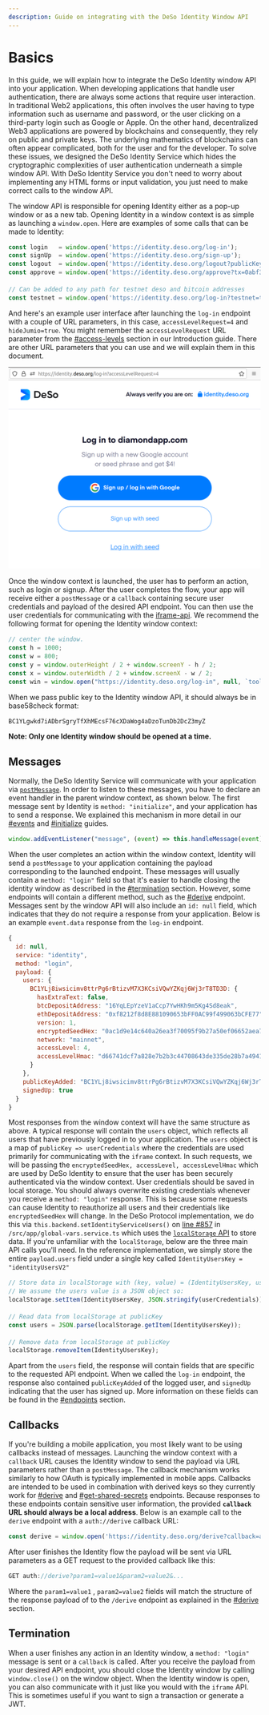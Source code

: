 ```yaml
---
description: Guide on integrating with the DeSo Identity Window API
---
```


# Basics

In this guide, we will explain how to integrate the DeSo Identity window API into your application. When developing applications that handle user authentication, there are always some actions that require user interaction. In traditional Web2 applications, this often involves the user having to type information such as username and password, or the user clicking on a third-party login such as Google or Apple. On the other hand, decentralized Web3 applications are powered by blockchains and consequently, they rely on public and private keys. The underlying mathematics of blockchains can often appear complicated, both for the user and for the developer. To solve these issues, we designed the DeSo Identity Service which hides the cryptographic complexities of user authentication underneath a simple window API. With DeSo Identity Service you don't need to worry about implementing any HTML forms or input validation, you just need to make correct calls to the window API.

The window API is responsible for opening Identity either as a pop-up window or as a new tab. Opening Identity in a window context is as simple as launching a `window.open`. Here are examples of some calls that can be made to Identity:

```javascript
const login   = window.open('https://identity.deso.org/log-in');
const signUp  = window.open('https://identity.deso.org/sign-up');
const logout  = window.open('https://identity.deso.org/logout?publicKey=BC123...');
const approve = window.open('https://identity.deso.org/approve?tx=0abf35a...');

// Can be added to any path for testnet deso and bitcoin addresses
const testnet = window.open('https://identity.deso.org/log-in?testnet=true');
```

And here's an example user interface after launching the `log-in` endpoint with a couple of URL parameters, in this case, `accessLevelRequest=4` and `hideJumio=true`. You might remember the `accessLevelRequest` URL parameter from the [#access-levels](../identity.md#access-levels "mention") section in our Introduction guide. There are other URL parameters that you can use and we will explain them in this document.&#x20;

![Example usage of Window API ](<../../.gitbook/assets/Screenshot from 2021-11-25 01-00-478.png>)

Once the window context is launched, the user has to perform an action, such as login or signup. After the user completes the flow, your app will receive either a `postMessage` or a `callback` containing secure user credentials and payload of the desired API endpoint. You can then use the user credentials for communicating with the [iframe-api](../iframe-api/ "mention"). We recommend the following format for opening the Identity window context:&#x20;

```javascript
// center the window.
const h = 1000;
const w = 800;
const y = window.outerHeight / 2 + window.screenY - h / 2;
const x = window.outerWidth / 2 + window.screenX - w / 2;
const win = window.open("https://identity.deso.org/log-in", null, `toolbar=no, width=${w}, height=${h}, top=${y}, left=${x}`);
```

When we pass public key to the Identity window API, it should always be in base58check format:

```javascript
BC1YLgwkd7iADbrSgryTfXhMEcsF76cXDaWog4aDzoTunDb2DcZ3myZ
```

**Note: Only one Identity window should be opened at a time.**&#x20;

## Messages

Normally, the DeSo Identity Service will communicate with your application via [`postMessage`](https://developer.mozilla.org/en-US/docs/Web/API/Window/postMessage). In order to listen to these messages, you have to declare an event handler in the parent window context, as shown below. The first message sent by Identity is `method: "initialize"`, and your application has to send a response. We explained this mechanism in more detail in our [#events](../identity.md#events "mention") and [#initialize](../identity.md#initialize "mention") guides.

```javascript
window.addEventListener("message", (event) => this.handleMessage(event));
```

When the user completes an action within the window context, Identity will send a `postMessage` to your application containing the payload corresponding to the launched endpoint. These messages will usually contain a `method: "login"` field so that it's easier to handle closing the identity window as described in the [#termination](./#termination "mention") section. However, some endpoints will contain a different method, such as the [#derive](./#derive "mention") endpoint. Messages sent by the window API will also include an `id: null` field, which indicates that they do not require a response from your application. Below is an example `event.data` response from the `log-in` endpoint.

```javascript
{
  id: null,
  service: "identity",
  method: "login",
  payload: {
    users: {
      BC1YLj8iwsicimv8ttrPg6rBtizvM7X3KCsiVQwYZKqj6Wj3rT8TD3D: {
        hasExtraText: false,
        btcDepositAddress: "16YqLEpYzeV1aCcp7YwHKh9m5Kg4Sd8eak",
        ethDepositAddress: "0xf8212f8d8E881090653bFF0AC99f499063bCFE77",
        version: 1,
        encryptedSeedHex: "0ac1d9e14c640a26ea3f70095f9b27a50ef06652aea7a2f19f086d750e5f4ecf2d752568b9e3fd3400ad8581d9cf8da5dab3ea29078c1a528f81a51b55514ed5",
        network: "mainnet",
        accessLevel: 4,
        accessLevelHmac: "d66741dcf7a828e7b2b3c44708643de335de28b7a4941eeb687a6d5b1da66e77"
      }
    },
    publicKeyAdded: "BC1YLj8iwsicimv8ttrPg6rBtizvM7X3KCsiVQwYZKqj6Wj3rT8TD3D",
    signedUp: true
  }
}
```

Most responses from the window context will have the same structure as above. A typical response will contain the `users` object, which reflects all users that have previously logged in to your application. The `users` object is a map of `publicKey => userCredentials` where the credentials are used primarily for communicating with the `iframe` context. In such requests, we will be passing the `encryptedSeedHex, accessLevel, accessLevelHmac` which are used by  DeSo Identity to ensure that the user has been securely authenticated via the window context. User credentials should be saved in local storage. You should always overwrite existing credentials whenever you receive a `method: "login"` response. This is because some requests can cause Identity to reauthorize all users and their credentials like `encryptedSeedHex` will change. In the DeSo Protocol implementation, we do this via `this.backend.setIdentityServiceUsers()` on [line #857](https://github.com/deso-protocol/frontend/blob/6d6225a8425f2fe7ad84a222027159333b2c754f/src/app/global-vars.service.ts#L857) in `/src/app/global-vars.service.ts` which uses the [`localStorage` API](https://developer.mozilla.org/en-US/docs/Web/API/Window/localStorage) to store data. If you're unfamiliar with the `localStorage`, below are the three main API calls you'll need. In the reference implementation, we simply store the entire `payload.users` field under a single key called `IdentityUsersKey = "identityUsersV2"`

```javascript
// Store data in localStorage with (key, value) = (IdentityUsersKey, users)
// We assume the users value is a JSON object so:
localStorage.setItem(IdentityUsersKey, JSON.stringify(userCredentials));

// Read data from localStorage at publicKey
const users = JSON.parse(localStorage.getItem(IdentityUsersKey));

// Remove data from localStorage at publicKey
localStorage.removeItem(IdentityUsersKey);
```

Apart from the `users` field, the response will contain fields that are specific to the requested API endpoint. When we called the `log-in` endpoint, the response also contained `publicKeyAdded` of the logged user, and `signedUp` indicating that the user has signed up. More information on these fields can be found in the [#endpoints](./#endpoints "mention") section.

## Callbacks

If you're building a mobile application, you most likely want to be using callbacks instead of messages. Launching the window context with a `callback` URL causes the Identity window to send the payload via URL parameters rather than a `postMessage`. The callback mechanism works similarly to how OAuth is typically implemented in mobile apps. Callbacks are intended to be used in combination with derived keys so they currently work for [#derive](./#derive "mention") and [#get-shared-secrets](./#get-shared-secrets "mention") endpoints. Because responses to these endpoints contain sensitive user information, the provided **`callback`** **URL should always be a local address**. Below is an example call to the `derive` endpoint with a `auth://derive` callback URL:

```javascript
const derive = window.open('https://identity.deso.org/derive?callback=auth://derive');
```

After user finishes the Identity flow the payload will be sent via URL parameters as a GET request to the provided callback like this:

```javascript
GET auth://derive?param1=value1&param2=value2&...
```

Where the `param1=value1` , `param2=value2` fields will match the structure of the response payload of to the `/derive` endpoint as explained in the [#derive](./#derive "mention") section.

## Termination

When a user finishes any action in an Identity window, a `method: "login"` message is sent or a `callback` is called. After you receive the payload from your desired API endpoint, you should close the Identity window by calling `window.close()` on the window object. When the Identity window is open, you can also communicate with it just like you would with the `iframe` API. This is sometimes useful if you want to sign a transaction or generate a JWT.

